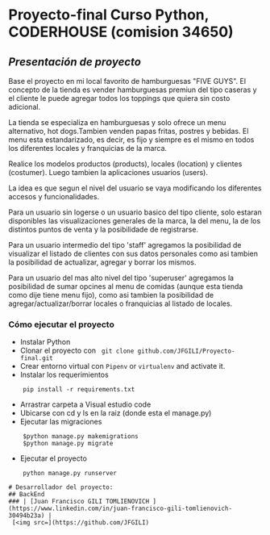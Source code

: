 # Proyecto-final Curso Python, CODERHOUSE (comision 34650)

## *Presentación de proyecto*

 Base el proyecto en mi local favorito de hamburguesas "FIVE GUYS". El concepto de la tienda es vender hamburguesas premiun del tipo caseras y el cliente le puede agregar todos los toppings que quiera sin costo adicional. 
 
 La tienda se especializa en hamburguesas y solo ofrece un menu alternativo, hot dogs.Tambien venden papas fritas, postres y bebidas. El menu esta estandarizado, es decir, es fijo y siempre es el mismo en todos los diferentes locales y franquicias de la marca.

Realice los modelos productos (products), locales (location) y clientes (costumer). Luego tambien la aplicaciones usuarios (users).

La idea es que segun el nivel del usuario se vaya modificando los diferentes  accesos y funcionalidades.

Para un usuario sin logerse o un usuario basico del tipo cliente, solo estaran disponibles las visualizaciones generales de la marca, la del menu, la de los distintos puntos de venta y la posibilidade de registrarse.

Para un usuario intermedio del tipo 'staff' agregamos la posibilidad de visualizar el listado de clientes con sus datos personales como asi tambien la posibilidad de actualizar, agregar y borrar los mismos.

Para un usuario del mas alto nivel del tipo 'superuser' agregamos la posibilidad de sumar opcines al menu de comidas (aunque esta tienda como dije tiene  menu fijo), como asi tambien la posibilidad de agregar/actualizar/borrar locales o franquicias al listado de locales.

### Cómo ejecutar el proyecto
- Instalar Python
- Clonar el proyecto con ``` git clone github.com/JFGILI/Proyecto-final.git```
- Crear entorno virtual con `Pipenv` or `virtualenv` and activate it.
- Instalar los requerimientos
```
    pip install -r requirements.txt
```
- Arrastrar carpeta a Visual estudio code
- Ubicarse con cd y ls en la raiz (donde esta el manage.py)
- Ejecutar las migraciones
```
    $python manage.py makemigrations
    $python manage.py migrate
```
- Ejecutar el proyecto
```
    python manage.py runserver

# Desarrollador del proyecto:
## BackEnd
### | [Juan Francisco GILI TOMLIENOVICH ](https://www.linkedin.com/in/juan-francisco-gili-tomlienovich-30494b23a) | 
 [<img src=](https://github.com/JFGILI) 


